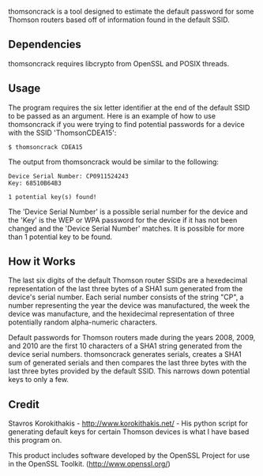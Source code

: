 thomsoncrack is a tool designed to estimate the default password
for some Thomson routers based off of information found in the
default SSID.

Dependencies
-----------
thomsoncrack requires libcrypto from OpenSSL and POSIX threads.

Usage
-----
The program requires the six letter identifier at the end of the
default SSID to be passed as an argument. Here is an example of
how to use thomsoncrack if you were trying to find potential passwords
for a device with the SSID 'ThomsonCDEA15':

	$ thomsoncrack CDEA15

The output from thomsoncrack would be similar to the following:

	Device Serial Number: CP0911524243
	Key: 68510B64B3
	
	1 potential key(s) found!

The 'Device Serial Number' is a possible serial number for the device
and the 'Key' is the WEP or WPA password for the device if it has not
been changed and the 'Device Serial Number' matches. It is possible for
more than 1 potential key to be found.

How it Works
------------
The last six digits of the default Thomson router SSIDs are a hexedecimal
representation of the last three bytes of a SHA1 sum generated from the
device's serial number. Each serial number consists of the string "CP",
a number representing the year the device was manufactured, the week
the device was manufacture, and the hexidecimal representation of three
potentially random alpha-numeric characters.

Default passwords for Thomson routers made during the years 2008, 2009, and
2010 are the first 10 characters of a SHA1 string generated from the device
serial numbers. thomsoncrack generates serials, creates a SHA1 sum of generated
serials and then compares the last three bytes with the last three bytes provided
by the default SSID. This narrows down potential keys to only a few.

Credit
------
Stavros Korokithakis - http://www.korokithakis.net/ - His python script for generating
default keys for certain Thomson devices is what I have based this program on.

This product includes software developed by the OpenSSL Project for use in the OpenSSL
Toolkit. (http://www.openssl.org/)
